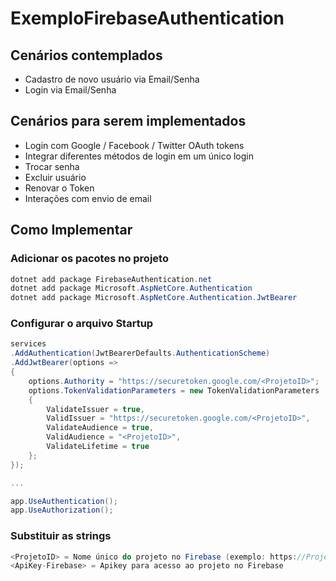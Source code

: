 # ExemploFirebaseAuthentication

## Cenários contemplados
* Cadastro de novo usuário via Email/Senha
* Login via Email/Senha

## Cenários para serem implementados
* Login com Google / Facebook / Twitter OAuth tokens
* Integrar diferentes métodos de login em um único login
* Trocar senha
* Excluir usuário
* Renovar o Token
* Interações com envio de email

## Como Implementar
### Adicionar os pacotes no projeto
```csharp
dotnet add package FirebaseAuthentication.net
dotnet add package Microsoft.AspNetCore.Authentication
dotnet add package Microsoft.AspNetCore.Authentication.JwtBearer
```

### Configurar o arquivo Startup
```csharp
services
.AddAuthentication(JwtBearerDefaults.AuthenticationScheme)
.AddJwtBearer(options =>
{
    options.Authority = "https://securetoken.google.com/<ProjetoID>";
    options.TokenValidationParameters = new TokenValidationParameters
    {
        ValidateIssuer = true,
        ValidIssuer = "https://securetoken.google.com/<ProjetoID>",
        ValidateAudience = true,
        ValidAudience = "<ProjetoID>",
        ValidateLifetime = true
    };
});

...

app.UseAuthentication();
app.UseAuthorization();
```

### Substituir as strings
```csharp
<ProjetoID> = Nome único do projeto no Firebase (exemplo: https://ProjetoID.firebaseio.com/)
<ApiKey-Firebase> = Apikey para acesso ao projeto no Firebase
```
